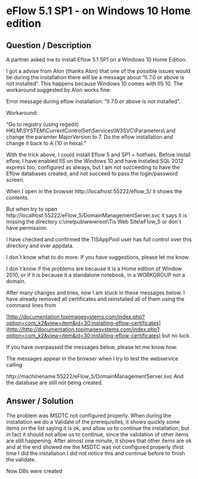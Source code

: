 # **eFlow 5.1 SP1 - on Windows 10 Home edition** #

## **Question / Description** ##

A partner asked me to install Eflow 5.1 SP1 on a Windows 10 Home Edition.

I got a advise from Alon (thanks Alon) that one of the possible issues would be during the installation there will be a message about “II 7.0 or above is not installed”. This happens because Windows 10 comes with IIS 10. The workaround suggested by Alon works fine:

Error message during eflow installation: “II 7.0 or above is not installed”.

Workaround:

“Go to registry (using regedit) HKLM\SYSTEM\CurrentControlSet\Services\W3SVC\Parameters\ and change the paramter MajorVersion to 7. Do the eflow installation and change it back to A  (10 in hexa).”

With the trick above, I could install Eflow 5  and SP1 + hotfixes. Before install eflow, I have enabled IIS on the Windows 10 and have installed SQL 2012 express too, configured as always, but I am not succeeding to have the Eflow databases created, and not succeed to pass the login/password screen.

When I open in the browser http://localhost:55222/eflow_5/  it shows the contents.

But when try to open http://localhost:55222/eFlow_5/DomainManagementServer.svc  it says it is missing the directory c:\inetpub\wwwroot\Tis Web Site\eFlow_5 or don´t have permission.

I have checked and confirmed the TISAppPool user has full control over this directory and over appdata.

I don´t know what to do more. If you have suggestions, please let me know.

I don´t know if the problems are because it is a Home edition of Window 2010, or if it is because it a standalone notebook, in a WORKGROUP not a domain.

After many changes and tries, now I am stuck in these messages below. I have already removed all certificates and reinstalled all of them using the command lines from 

[http://documentation.topimagesystems.com/index.php?option=com_k2&view=item&id=30:installing-eflow-certificates](http://http://documentation.topimagesystems.com/index.php?option=com_k2&view=item&id=30:installing-eflow-certificates) but no luck.

If you have overpassed the messages below, please let me  know how.

The messages appear in the browser when I try to test the webservice calling

http://machinename:55222/eFlow_5/DomainManagementServer.svc 
And the database are still not being created.


## **Answer / Solution** ##

The problem was MSDTC not configured properly. When during the installation we do a Validate of the prerequisites, it shows quickly some items on the list saying it is ok, and allow us to continue the installation, but in fact it should not allow us to continue, since the validation of other items are still happening. After almost one minute, it shows that other items are ok and at the end showed me the MSDTC was not configured properly (first time I did the installation I did not notice this and continue before to finish the validate.

Now DBs were created

